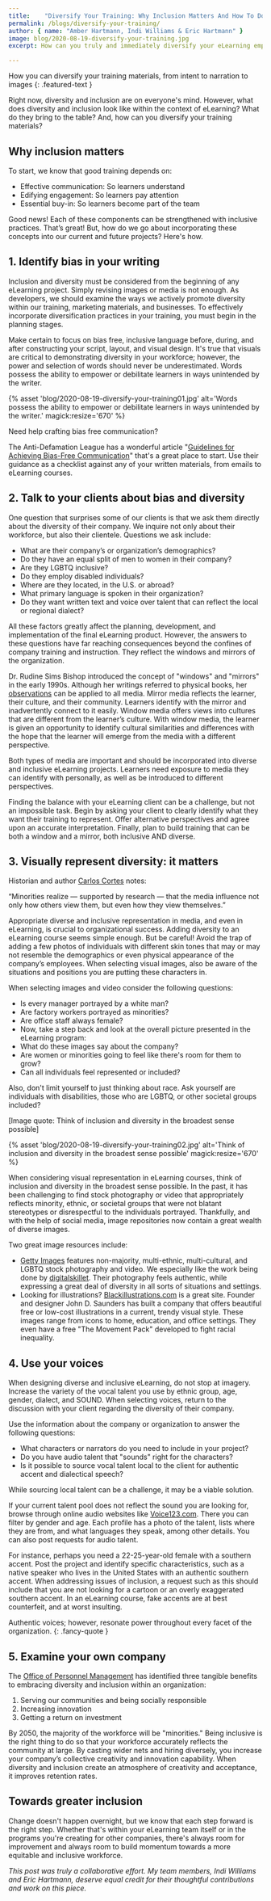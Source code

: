 ```yaml
---
title:    "Diversify Your Training: Why Inclusion Matters And How To Do It Right"
permalink: /blogs/diversify-your-training/
author: { name: "Amber Hartmann, Indi Williams & Eric Hartmann" }
image: blog/2020-08-19-diversify-your-training.jpg
excerpt: How can you truly and immediately diversify your eLearning employee training materials? Here's how.

---
```


How you can diversify your training materials, from intent to narration to images
{: .featured-text }

Right now, diversity and inclusion are on everyone's mind. However, what does diversity and inclusion look like within the context of eLearning? What do they bring to the table? And, how can you diversify your training materials?

## Why inclusion matters

To start, we know that good training depends on: 

* Effective communication: So learners understand 
* Edifying engagement: So learners pay attention 
* Essential buy-in: So learners become part of the team 

Good news! Each of these components can be strengthened with inclusive practices. That’s great! But, how do we go about incorporating these concepts into our current and future projects? Here's how.

## 1. Identify bias in your writing

Inclusion and diversity must be considered from the beginning of any eLearning project. Simply revising images or media is not enough. As developers, we should examine the ways we actively promote diversity within our training, marketing materials, and businesses. To effectively incorporate diversification practices in your training, you must begin in the planning stages. 

Make certain to focus on bias free, inclusive language before, during, and after constructing your script, layout, and visual design. It's true that visuals are critical to demonstrating diversity in your workforce; however, the power and selection of words should never be underestimated. Words possess the ability to empower or debilitate learners in ways unintended by the writer. 

{% asset 'blog/2020-08-19-diversify-your-training01.jpg'
   alt='Words possess the ability to empower or debilitate learners in ways unintended by the writer.'
   magick:resize='670' %}

Need help crafting bias free communication? 

The Anti-Defamation League has a wonderful article "[Guidelines for Achieving Bias-Free Communication](https://www.adl.org/education/resources/tools-and-strategies/guidelines-for-achieving-bias-free-communication)" that's a great place to start. Use their guidance as a checklist against any of your written materials, from emails to eLearning courses. 

## 2. Talk to your clients about bias and diversity

One question that surprises some of our clients is that we ask them directly about the diversity of their company. We inquire not only about their workforce, but also their clientele. Questions we ask include: 

* What are their company’s or organization’s demographics? 
* Do they have an equal split of men to women in their company? 
* Are they LGBTQ inclusive? 
* Do they employ disabled individuals? 
* Where are they located, in the U.S. or abroad? 
* What primary language is spoken in their organization? 
* Do they want written text and voice over talent that can reflect the local or regional dialect? 

All these factors greatly affect the planning, development, and implementation of the final eLearning product. However, the answers to these questions have far reaching consequences beyond the confines of company training and instruction. They reflect the windows and mirrors of the organization.

Dr. Rudine Sims Bishop introduced the concept of "windows" and "mirrors" in the early 1990s. Although her writings referred to physical books, her [observations](https://scenicregional.org/wp-content/uploads/2017/08/Mirrors-Windows-and-Sliding-Glass-Doors.pdf) can be applied to all media. Mirror media reflects the learner, their culture, and their community. Learners identify with the mirror and inadvertently connect to it easily. Window media offers views into cultures that are different from the learner’s culture. With window media, the learner is given an opportunity to identify cultural similarities and differences with the hope that the learner will emerge from the media with a different perspective. 

Both types of media are important and should be incorporated into diverse and inclusive eLearning projects. Learners need exposure to media they can identify with personally, as well as be introduced to different perspectives. 

Finding the balance with your eLearning client can be a challenge, but not an impossible task. Begin by asking your client to clearly identify what they want their training to represent. Offer alternative perspectives and agree upon an accurate interpretation. Finally, plan to build training that can be both a window and a mirror, both inclusive AND diverse.

## 3. Visually represent diversity: it matters

Historian and author [Carlos Cortes](https://www.medialit.org/reading-room/long-way-go-minorities-and-media) notes: 

“Minorities realize — supported by research — that the media influence not only how others view them, but even how they view themselves.” 

Appropriate diverse and inclusive representation in media, and even in eLearning, is crucial to organizational success. Adding diversity to an eLearning course seems simple enough. But be careful! Avoid the trap of adding a few photos of individuals with different skin tones that may or may not resemble the demographics or even physical appearance of the company’s employees. When selecting visual images, also be aware of the situations and positions you are putting these characters in. 

When selecting images and video consider the following questions: 

* Is every manager portrayed by a white man? 
* Are factory workers portrayed as minorities? 
* Are office staff always female? 
* Now, take a step back and look at the overall picture presented in the eLearning program: 
* What do these images say about the company? 
* Are women or minorities going to feel like there's room for them to grow? 
* Can all individuals feel represented or included? 

Also, don't limit yourself to just thinking about race. Ask yourself are individuals with disabilities, those who are LGBTQ, or other societal groups included?  

[Image quote: Think of inclusion and diversity in the broadest sense possible]

{% asset 'blog/2020-08-19-diversify-your-training02.jpg'
   alt='Think of inclusion and diversity in the broadest sense possible'
   magick:resize='670' %}

When considering visual representation in eLearning courses, think of inclusion and diversity in the broadest sense possible. In the past, it has been challenging to find stock photography or video that appropriately reflects minority, ethnic, or societal groups that were not blatant stereotypes or disrespectful to the individuals portrayed. Thankfully, and with the help of social media, image repositories now contain a great wealth of diverse images. 

Two great image resources include:

* [Getty Images](https://www.gettyimages.com/) features non-majority, multi-ethnic, multi-cultural, and LGBTQ stock photography and video. We especially like the work being done by [digitalskillet](https://www.gettyimages.com/search/photographer?assettype=image&family=creative&license=rf&photographer=digitalskillet&sort=best#license). Their photography feels authentic, while expressing a great deal of diversity in all sorts of situations and settings. 
* Looking for illustrations? [Blackillustrations.com](http://www.blackillustrations.com) is a great site. Founder and designer John D. Saunders has built a company that offers beautiful free or low-cost illustrations in a current, trendy visual style. These images range from icons to home, education, and office settings. They even have a free "The Movement Pack" developed to fight racial inequality.

## 4. Use your voices

When designing diverse and inclusive eLearning, do not stop at imagery. Increase the variety of the vocal talent you use by ethnic group, age, gender, dialect, and SOUND. When selecting voices, return to the discussion with your client regarding the diversity of their company. 

Use the information about the company or organization to answer the following questions:

* What characters or narrators do you need to include in your project? 
* Do you have audio talent that "sounds" right for the characters? 
* Is it possible to source vocal talent local to the client for authentic accent and dialectical speech?

While sourcing local talent can be a challenge, it may be a viable solution. 

If your current talent pool does not reflect the sound you are looking for, browse through online audio websites like [Voice123.com](http://Voice123.com). There you can filter by gender and age. Each profile has a photo of the talent, lists where they are from, and what languages they speak, among other details. You can also post requests for audio talent. 

For instance, perhaps you need a 22-25-year-old female with a southern accent. Post the project and identify specific characteristics, such as a native speaker who lives in the United States with an authentic southern accent. When addressing issues of inclusion, a request such as this should include that you are not looking for a cartoon or an overly exaggerated southern accent. In an eLearning course, fake accents are at best counterfeit, and at worst insulting. 

Authentic voices; however, resonate power throughout every facet of the organization.
{: .fancy-quote }

## 5. Examine your own company

The [Office of Personnel Management](https://www.opm.gov/) has identified three tangible benefits to embracing diversity and inclusion within an organization: 

1. Serving our communities and being socially responsible
2. Increasing innovation
3. Getting a return on investment

By 2050, the majority of the workforce will be "minorities." Being inclusive is the right thing to do so that your workforce accurately reflects the community at large. By casting wider nets and hiring diversely, you increase your company’s collective creativity and innovation capability. When diversity and inclusion create an atmosphere of creativity and acceptance, it improves retention rates. 

## Towards greater inclusion 

Change doesn't happen overnight, but we know that each step forward is the right step. Whether that's within your eLearning team itself or in the programs you're creating for other companies, there's always room for improvement and always room to build momentum towards a more equitable and inclusive workforce. 

<i>This post was truly a collaborative effort. My team members, Indi Williams and Eric Hartmann, deserve equal credit for their thoughtful contributions and work on this piece.</i>
